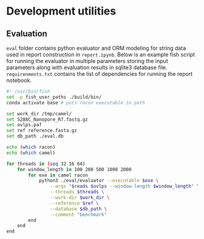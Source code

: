 # Development utilities

## Evaluation

`eval` folder contains python evaluator and ORM modeling for string data used in report construction in `report.ipynb`. Below is an example fish script for running the evaluator in multiple parameters storing the input parameters along with evaluation results in sqlite3 database file. `requirenments.txt` contains the list of dependencies for running the report notebook.

```bash
#! /usr/bin/fish
set -p fish_user_paths ./build/bin/
conda activate base # puts racon executable in path

set work_dir /tmp/camel/
set S288C_Nanopore_R7.fastq.gz
set ovlps.paf
set ref reference.fasta.gz
set db_path ./eval.db

echo (which racon)
echo (which camel)

for threads in (seq 32 16 64)
    for window_length in 100 200 500 1000 2000
        for exe in camel racon
            python3 ./eval/evaluator --executable $exe \
                --args "$reads $ovlps --window-length $window_length" \
                --threads $threads \
                --work-dir $work_dir \
                --reference $ref \
                --database $db_path \
                --comment "benchmark"
        end
    end
end

```